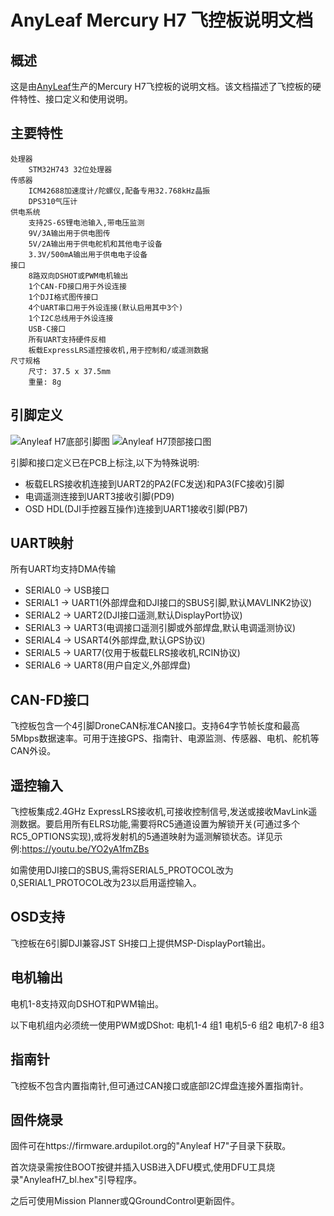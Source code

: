 # AnyLeaf Mercury H7 飞控板说明文档

## 概述
这是由[AnyLeaf](http://www.anyleaf.org/)生产的Mercury H7飞控板的说明文档。该文档描述了飞控板的硬件特性、接口定义和使用说明。

## 主要特性
    处理器
        STM32H743 32位处理器
    传感器
        ICM42688加速度计/陀螺仪,配备专用32.768kHz晶振
        DPS310气压计
    供电系统
        支持2S-6S锂电池输入,带电压监测
        9V/3A输出用于供电图传
        5V/2A输出用于供电舵机和其他电子设备
        3.3V/500mA输出用于供电电子设备
    接口
        8路双向DSHOT或PWM电机输出
        1个CAN-FD接口用于外设连接
        1个DJI格式图传接口
        4个UART串口用于外设连接(默认启用其中3个)
        1个I2C总线用于外设连接
        USB-C接口
        所有UART支持硬件反相
        板载ExpressLRS遥控接收机,用于控制和/或遥测数据
    尺寸规格
        尺寸: 37.5 x 37.5mm
        重量: 8g

## 引脚定义

![Anyleaf H7底部引脚图](anyleaf_h7_diagram_bottom.jpg)
![Anyleaf H7顶部接口图](anyleaf_h7_diagram_top.jpg)

引脚和接口定义已在PCB上标注,以下为特殊说明:
- 板载ELRS接收机连接到UART2的PA2(FC发送)和PA3(FC接收)引脚
- 电调遥测连接到UART3接收引脚(PD9)
- OSD HDL(DJI手控器互操作)连接到UART1接收引脚(PB7)

## UART映射
所有UART均支持DMA传输
 
 - SERIAL0 -> USB接口
 - SERIAL1 -> UART1(外部焊盘和DJI接口的SBUS引脚,默认MAVLINK2协议)
 - SERIAL2 -> UART2(DJI接口遥测,默认DisplayPort协议)
 - SERIAL3 -> UART3(电调接口遥测引脚或外部焊盘,默认电调遥测协议)
 - SERIAL4 -> USART4(外部焊盘,默认GPS协议)
 - SERIAL5 -> UART7(仅用于板载ELRS接收机,RCIN协议)
 - SERIAL6 -> UART8(用户自定义,外部焊盘)

## CAN-FD接口

飞控板包含一个4引脚DroneCAN标准CAN接口。支持64字节帧长度和最高5Mbps数据速率。可用于连接GPS、指南针、电源监测、传感器、电机、舵机等CAN外设。

## 遥控输入

飞控板集成2.4GHz ExpressLRS接收机,可接收控制信号,发送或接收MavLink遥测数据。要启用所有ELRS功能,需要将RC5通道设置为解锁开关(可通过多个RC5_OPTIONS实现),或将发射机的5通道映射为遥测解锁状态。详见示例:https://youtu.be/YO2yA1fmZBs

如需使用DJI接口的SBUS,需将SERIAL5_PROTOCOL改为0,SERIAL1_PROTOCOL改为23以启用遥控输入。
   
## OSD支持

飞控板在6引脚DJI兼容JST SH接口上提供MSP-DisplayPort输出。

## 电机输出

电机1-8支持双向DSHOT和PWM输出。

以下电机组内必须统一使用PWM或DShot:
电机1-4 组1
电机5-6 组2
电机7-8 组3

## 指南针

飞控板不包含内置指南针,但可通过CAN接口或底部I2C焊盘连接外置指南针。

## 固件烧录
固件可在https://firmware.ardupilot.org的"Anyleaf H7"子目录下获取。

首次烧录需按住BOOT按键并插入USB进入DFU模式,使用DFU工具烧录"AnyleafH7_bl.hex"引导程序。

之后可使用Mission Planner或QGroundControl更新固件。
